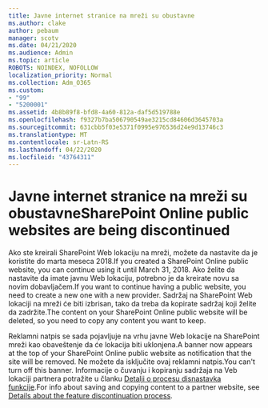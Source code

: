 ```yaml
---
title: Javne internet stranice na mreži su obustavne
ms.author: clake
author: pebaum
manager: scotv
ms.date: 04/21/2020
ms.audience: Admin
ms.topic: article
ROBOTS: NOINDEX, NOFOLLOW
localization_priority: Normal
ms.collection: Adm_O365
ms.custom:
- "99"
- "5200001"
ms.assetid: 4b8b89f8-bfd8-4a60-812a-daf5d519788e
ms.openlocfilehash: f9327b7ba506790549ae3215cd84606d3645703a
ms.sourcegitcommit: 631cbb5f03e5371f0995e976536d24e9d13746c3
ms.translationtype: MT
ms.contentlocale: sr-Latn-RS
ms.lasthandoff: 04/22/2020
ms.locfileid: "43764311"
---
```

# <a name="sharepoint-online-public-websites-are-being-discontinued"></a><span data-ttu-id="35d46-102">Javne internet stranice na mreži su obustavne</span><span class="sxs-lookup"><span data-stu-id="35d46-102">SharePoint Online public websites are being discontinued</span></span>

<span data-ttu-id="35d46-103">Ako ste kreirali SharePoint Web lokaciju na mreži, možete da nastavite da je koristite do marta meseca 2018.</span><span class="sxs-lookup"><span data-stu-id="35d46-103">If you created a SharePoint Online public website, you can continue using it until March 31, 2018.</span></span> <span data-ttu-id="35d46-104">Ako želite da nastavite da imate javnu Web lokaciju, potrebno je da kreirate novu sa novim dobavljačem.</span><span class="sxs-lookup"><span data-stu-id="35d46-104">If you want to continue having a public website, you need to create a new one with a new provider.</span></span> <span data-ttu-id="35d46-105">Sadržaj na SharePoint Web lokaciji na mreži će biti izbrisan, tako da treba da kopirate sadržaj koji želite da zadržite.</span><span class="sxs-lookup"><span data-stu-id="35d46-105">The content on your SharePoint Online public website will be deleted, so you need to copy any content you want to keep.</span></span>
  
<span data-ttu-id="35d46-106">Reklamni natpis se sada pojavljuje na vrhu javne Web lokacije na SharePoint mreži kao obaveštenje da će lokacija biti uklonjena.</span><span class="sxs-lookup"><span data-stu-id="35d46-106">A banner now appears at the top of your SharePoint Online public website as notification that the site will be removed.</span></span> <span data-ttu-id="35d46-107">Ne možete da isključite ovaj reklamni natpis.</span><span class="sxs-lookup"><span data-stu-id="35d46-107">You can't turn off this banner.</span></span> <span data-ttu-id="35d46-108">Informacije o čuvanju i kopiranju sadržaja na Veb lokaciji partnera potražite u članku [Detalji o procesu disnastavka funkcije](https://go.microsoft.com/fwlink/?linkid=866980).</span><span class="sxs-lookup"><span data-stu-id="35d46-108">For info about saving and copying content to a partner website, see [Details about the feature discontinuation process](https://go.microsoft.com/fwlink/?linkid=866980).</span></span>
  